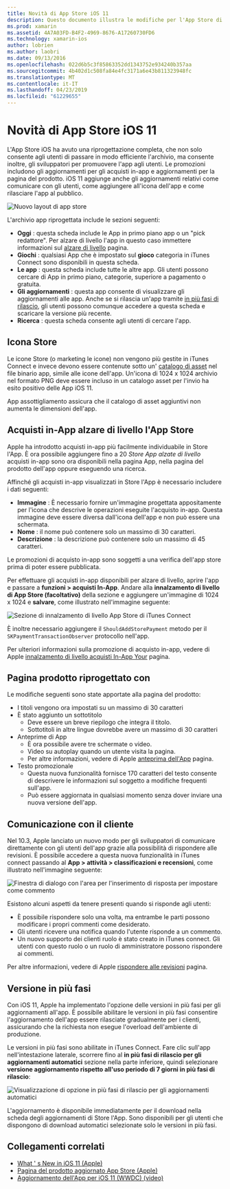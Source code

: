 ```yaml
---
title: Novità di App Store iOS 11
description: Questo documento illustra le modifiche per l'App Store di iOS 11. Illustra icona store di un'applicazione, innalzata di livello gli acquisti in-app, la pagina prodotto riprogettato con un', comunicazione con il cliente e versioni in più fasi.
ms.prod: xamarin
ms.assetid: 4A7A03FD-B4F2-4969-8676-A17260730FD6
ms.technology: xamarin-ios
author: lobrien
ms.author: laobri
ms.date: 09/13/2016
ms.openlocfilehash: 022d6b5c3f85863352dd1343752e934240b357aa
ms.sourcegitcommit: 4b402d1c508fa84e4fc3171a6e43b811323948fc
ms.translationtype: MT
ms.contentlocale: it-IT
ms.lasthandoff: 04/23/2019
ms.locfileid: "61229655"
---
```

# <a name="app-store-changes-in-ios-11"></a>Novità di App Store iOS 11

L'App Store iOS ha avuto una riprogettazione completa, che non solo consente agli utenti di passare in modo efficiente l'archivio, ma consente inoltre, gli sviluppatori per promuovere l'app agli utenti. Le promozioni includono gli aggiornamenti per gli acquisti in-app e aggiornamenti per la pagina del prodotto. iOS 11 aggiunge anche gli aggiornamenti relativi come comunicare con gli utenti, come aggiungere all'icona dell'app e come rilasciare l'app al pubblico.

![Nuovo layout di app store](app-store-changes-images/image3.jpg)

L'archivio app riprogettata include le sezioni seguenti:

- **Oggi** : questa scheda include le App in primo piano app o un "pick redattore". Per alzare di livello l'app in questo caso immettere informazioni sul [alzare di livello](https://developer.apple.com//contact/app-store/promote/) pagina.
- **Giochi** : qualsiasi App che è impostato sul **gioco** categoria in iTunes Connect sono disponibili in questa scheda.
- **Le app** : questa scheda include tutte le altre app. Gli utenti possono cercare di App in primo piano, categorie, superiore a pagamento o gratuita.
- **Gli aggiornamenti** : questa app consente di visualizzare gli aggiornamenti alle app. Anche se si rilascia un'app tramite [in più fasi di rilascio](#Phased_Release), gli utenti possono comunque accedere a questa scheda e scaricare la versione più recente.
- **Ricerca** : questa scheda consente agli utenti di cercare l'app.

## <a name="store-icon"></a>Icona Store

Le icone Store (o marketing le icone) non vengono più gestite in iTunes Connect e invece devono essere contenute sotto un' [catalogo di asset](~/ios/app-fundamentals/images-icons/app-icons.md) nel file binario app, simile alle icone dell'app. Un'icona di 1024 x 1024 archivio nel formato PNG deve essere incluso in un catalogo asset per l'invio ha esito positivo delle App iOS 11.

App assottigliamento assicura che il catalogo di asset aggiuntivi non aumenta le dimensioni dell'app.


## <a name="in-app-purchases-promoted-in-the-app-store"></a>Acquisti in-App alzare di livello l'App Store

Apple ha introdotto acquisti in-app più facilmente individuabile in Store l'App. È ora possibile aggiungere fino a 20 _Store App alzate di livello_ acquisti in-app sono ora disponibili nella pagina App, nella pagina del prodotto dell'app oppure eseguendo una ricerca.

Affinché gli acquisti in-app visualizzati in Store l'App è necessario includere i dati seguenti:

- **Immagine** : È necessario fornire un'immagine progettata appositamente per l'icona che descrive le operazioni eseguite l'acquisto in-app. Questa immagine deve essere diversa dall'icona dell'app e non può essere una schermata.
- **Nome** : il nome può contenere solo un massimo di 30 caratteri.
- **Descrizione** : la descrizione può contenere solo un massimo di 45 caratteri.

Le promozioni di acquisto in-app sono soggetti a una verifica dell'app store prima di poter essere pubblicata.

Per effettuare gli acquisti in-app disponibili per alzare di livello, aprire l'app e passare a **funzioni > acquisti In-App**. Andare alla **innalzamento di livello di App Store (facoltativo)** della sezione e aggiungere un'immagine di 1024 x 1024 e **salvare**, come illustrato nell'immagine seguente:

![Sezione di innalzamento di livello App Store di iTunes Connect](app-store-changes-images/image4.png)

È inoltre necessario aggiungere il `ShouldAddStorePayment` metodo per il `SKPaymentTransactionObserver` protocollo nell'app.

Per ulteriori informazioni sulla promozione di acquisto in-app, vedere di Apple [innalzamento di livello acquisti In-App Your](https://developer.apple.com/app-store/promoting-in-app-purchases/) pagina.

## <a name="redesigned-product-page"></a>Pagina prodotto riprogettato con

Le modifiche seguenti sono state apportate alla pagina del prodotto:

- I titoli vengono ora impostati su un massimo di 30 caratteri
- È stato aggiunto un sottotitolo
    - Deve essere un breve riepilogo che integra il titolo.
    - Sottotitoli in altre lingue dovrebbe avere un massimo di 30 caratteri
- Anteprime di App
    - È ora possibile avere tre schermate o video.
    - Video su autoplay quando un utente visita la pagina.
    - Per altre informazioni, vedere di Apple [anteprima dell'App](https://developer.apple.com/app-store/app-previews/) pagina.
- Testo promozionale
    - Questa nuova funzionalità fornisce 170 caratteri del testo consente di descrivere le informazioni sul soggetto a modifiche frequenti sull'app.
    - Può essere aggiornata in qualsiasi momento senza dover inviare una nuova versione dell'app.

## <a name="customer-communication"></a>Comunicazione con il cliente

Nel 10.3, Apple lanciato un nuovo modo per gli sviluppatori di comunicare direttamente con gli utenti dell'app grazie alla possibilità di rispondere alle revisioni. È possibile accedere a questa nuova funzionalità in iTunes connect passando al **App > attività > classificazioni e recensioni**, come illustrato nell'immagine seguente:

![Finestra di dialogo con l'area per l'inserimento di risposta per impostare come commento](app-store-changes-images/image5.png)

Esistono alcuni aspetti da tenere presenti quando si risponde agli utenti:

- È possibile rispondere solo una volta, ma entrambe le parti possono modificare i propri commenti come desiderato.
- Gli utenti ricevere una notifica quando l'utente risponde a un commento.
- Un nuovo supporto dei clienti ruolo è stato creato in iTunes connect. Gli utenti con questo ruolo o un ruolo di amministratore possono rispondere ai commenti.

Per altre informazioni, vedere di Apple [rispondere alle revisioni](https://developer.apple.com/app-store/responding-to-reviews/) pagina.

<a name="Phased_Release"/>

## <a name="phased-release"></a>Versione in più fasi

Con iOS 11, Apple ha implementato l'opzione delle versioni in più fasi per gli aggiornamenti all'app. È possibile abilitare le versioni in più fasi consentire l'aggiornamento dell'app essere rilasciate gradualmente per i clienti, assicurando che la richiesta non esegue l'overload dell'ambiente di produzione.

Le versioni in più fasi sono abilitate in iTunes Connect. Fare clic sull'app nell'intestazione laterale, scorrere fino al **in più fasi di rilascio per gli aggiornamenti automatici** sezione nella parte inferiore, quindi selezionare **versione aggiornamento rispetto all'uso periodo di 7 giorni in più fasi di rilascio**:

![Visualizzazione di opzione in più fasi di rilascio per gli aggiornamenti automatici](app-store-changes-images/image6.png)

L'aggiornamento è disponibile immediatamente per il download nella scheda degli aggiornamenti di Store l'App. Sono disponibili per gli utenti che dispongono di download automatici selezionate solo le versioni in più fasi.


## <a name="related-links"></a>Collegamenti correlati

- [What ' s New in iOS 11 (Apple)](https://developer.apple.com/ios/)
- [Pagina del prodotto aggiornato App Store (Apple)](https://developer.apple.com/app-store/product-page/)
- [Aggiornamento dell'App per iOS 11 (WWDC) (video)](https://developer.apple.com/videos/play/wwdc2017/204/)
